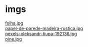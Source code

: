 # imgs 
<a href='https://gabrielryanft.github.io/learning/cursoemvideo/htmlecss/css/medque/medque6pagdelogin/imgs/folha.jpg' target='_blank' rel='next'>folha.jpg</a><br/>
<a href='https://gabrielryanft.github.io/learning/cursoemvideo/htmlecss/css/medque/medque6pagdelogin/imgs/papel-de-parede-madeira-rustica.jpg' target='_blank' rel='next'>papel-de-parede-madeira-rustica.jpg</a><br/>
<a href='https://gabrielryanft.github.io/learning/cursoemvideo/htmlecss/css/medque/medque6pagdelogin/imgs/pexels-oleksandr-tiupa-192136.jpg' target='_blank' rel='next'>pexels-oleksandr-tiupa-192136.jpg</a><br/>
<a href='https://gabrielryanft.github.io/learning/cursoemvideo/htmlecss/css/medque/medque6pagdelogin/imgs/pine.jpg' target='_blank' rel='next'>pine.jpg</a><br/>
